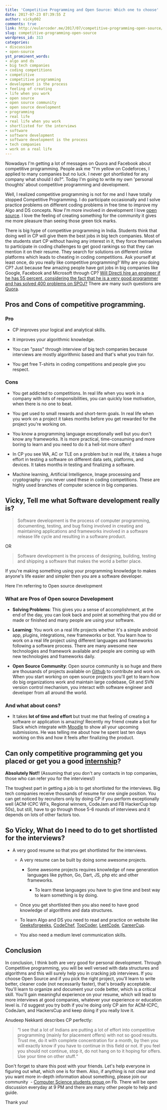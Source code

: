 ```yaml
---
title: 'Competitive Programming and Open Source: Which one to choose'
date: 2017-07-23 07:39:55 Z
author: vicky002
comments: true
link: http://eulercoder.me/2017/07/competitive-programming-open-source/
slug: competitive-programming-open-source
wordpress_id: 313
categories:
- discussion
- open-source
yst_prominent_words:
- algo and ds
- big tech companies
- coding competitions
- competitive
- competitive programming
- development is the process
- feeling of creating
- life when you work
- open source
- open source community
- open source development
- programming
- real life
- real life when you work
- shortlisted for the interviews
- software
- software development
- software development is the process
- tech companies
- work on a real life
---
```


Nowadays I'm getting a lot of messages on Quora and Facebook about competitive programming. People ask me "I'm yellow on Codeforces, I applied to many companies but no luck. I never got shortlisted for any company what should I do?". Today I'm going to write my own 'personal thoughts' about competitive programming and development.

Well, I realized competitive programming is not for me and I have totally stopped Competitive Programming. I do participate occasionally and I solve practice problems on different coding problems in free time to improve my Algo and DS concepts. Now I'm more involved in development I love [open source](https://github.com/vicky002). I love the feeling of creating something for the community it gives me more pleasure than seeing those green tick marks.

There is big hype of competitive programming in India. Students think that doing well in CP will give them the best jobs in big tech companies. Most of the students start CP without having any interest in it, they force themselves to participate in coding challenges to get good rankings so that they can mention it on their resume. They search for solutions on different online platforms which leads to cheating in coding competitions. Ask yourself at least once, do you really like competitive programming? Why are you doing CP? Just because few amazing people have got jobs in big companies like Google, Facebook and Microsoft through CP? [Will Directi hire an engineer if he has 55 percent, considering the fact that he is a very good programmer and has solved 400 problems on SPOJ?](https://www.quora.com/Will-Directi-hire-an-engineer-if-he-has-55-percent-considering-the-fact-that-he-is-a-very-good-programmer-and-has-solved-400-problems-on-SPOJ) There are many such questions are [Quora](https://www.quora.com/pinned/Competitive-Programming).


## Pros and Cons of competitive programming.




### Pro





	
  * CP improves your logical and analytical skills.

	
  * It improves your algorithmic knowledge.

	
  * You can "pass" through interview of big tech companies because interviews are mostly algorithmic based and that's what you train for.

	
  * You get free T-shirts in coding competitions and people give you respect.




### Cons





	
  * You get addicted to competitions. In real life when you work in a company with lots of responsibilities, you can quickly lose motivation, when there is no one to beat.

	
  * You get used to small rewards and short-term goals. In real life when you work on a project it takes months before you get rewarded for the project you're working on.

	
  * You know a programming language exceptionally well but you don't know any frameworks. It is more practical, time-consuming and more boring to learn and you need to do it a hell-lot more often!

	
  * In CP you see WA, AC or TLE on a problem but in real life, it takes a huge effort in testing a software on different data sets, platforms, and devices. It takes months in testing and finalizing a software.

	
  * Machine learning, Artificial Intelligence, Image processing and cryptography - you never used these in coding competitions. These are highly used branches of computer science in big companies.




## Vicky, Tell me what Software development really is?




<blockquote>Software development is the process of computer programming, documenting, testing, and bug fixing involved in creating and maintaining applications and frameworks involved in a software release life cycle and resulting in a software product.</blockquote>


OR


<blockquote>Software development is the process of designing, building, testing and shipping a software that makes the world a better place.</blockquote>


If you're making something using your programming knowledge to makes anyone's life easier and simpler then you are a software developer.

Here I'm referring to Open source development


### What are Pros of Open source Development





	
  * **Solving Problems**: This gives you a sense of accomplishment, at the end of the day, you can look back and point at something that you did or made or finished and many people are using your software.

	
  * **Learning**: You work on a real life projects whether it's a simple android app, plugins, integrations, new frameworks or bot. You learn how to work on a real life project using different languages and frameworks following a software process. There are many awesome new technologies and framework available and people are coming up with new technologies and frameworks daily.

	
  * **Open Source Community**: Open source community is so huge and there are thousands of projects available on [Github](https://github.com) to contribute and work on. When you start working on open source projects you'll get to learn how do big organizations work and maintain large codebase, Git and SVN version control mechanism, you interact with software engineer and developer from all around the world.




### And what about cons?





	
  * It takes **lot of time and effort** but trust me that feeling of creating a software or application is amazing! Recently my friend create a bot for Slack which integrate with [Moodle](https://moodle.org) to show all your upcoming submissions. He was telling me about how he spent last ten days working on this and how it feels after finalizing the product.




## Can only competitive programming get you placed or get you a good [internship](http://eulercoder.me/2017/07/slack-internship-sf-silicon-valley/)?


**Absolutely Not!!** (Assuming that you don't any contacts in top companies, those who can refer you for the interviews!)

The toughest part in getting a job is to get shortlisted for the interviews. Big tech companies receive thousands of resume for one single position. You can get noticed by recruiters only by doing CP if you perform exceptionally well (ACM-ICPC WFs, Regional winners, CodeJam and FB HackerCup top 50s), but still, have to go through those 5-6 rounds of interviews and it depends on lots of other factors too.


## So Vicky, What do I need to do to get shortlisted for the interviews?





	
  * A very good resume so that you get shortlisted for the interviews.

	
    * A very resume can be built by doing some awesome projects.

	
      * Some awesome projects requires knowledge of new generation languages like python, Go, Dart, JS, php etc and other frameworks.

	
        * To learn these languages you have to give time and best way to learn something is by doing.







	
    * Once you get shortlisted then you also need to have good knowledge of algorithms and data structures.

	
    * To learn Algo and DS you need to read and practice on website like [Geeksforgeeks](http://www.geeksforgeeks.org), [CodeChef](https://codechef.com), [TopCoder](https://www.topcoder.com), [LeetCode](https://leetcode.com), [CareerCup](https://www.careercup.com).

	
    * You also need a medium level communication skills.







## Conclusion


In conclusion, I think both are very good for personal development. Through Competitive programming, you will be well versed with data structures and algorithms and this will surely help you in cracking job interviews. If you choose Open Source and if you pick the right project, you'll learn to write better, cleaner code (not necessarily faster), that's broadly acceptable. You'll learn to organize and document your code better, which is a critical skill. You'll gain meaningful experience on your resume, which will lead to more interviews at good companies, whatever your experience or education level is. I'd suggest you try both if you're doing only CP aim for ACM-ICPC, CodeJam, and HackersCup and keep doing if you really love it.

Anudeep Nekkanti describes CP perfectly:


<blockquote>“I see that a lot of Indians are putting a lot of effort into competitive programming (mainly for placement offers) with not so good results. Trust me, do it with complete concentration for a month, by then you will exactly know if you have to continue in this field or not. If you feel you should not continue, stop it, do not hang on to it hoping for offers. Use your time on other stuff.“</blockquote>


Don't forget to share this post with your friends. Let's help everyone in figuring out what, which one is for them. Also, if anything is not clear and you want more in-depth information about something, please join our community  - [Computer Science students group ](https://www.facebook.com/groups/eulercoder/)on Fb. There will be open discussion everyday at 9 PM and there are many other people to help and guide.

Thank you!
